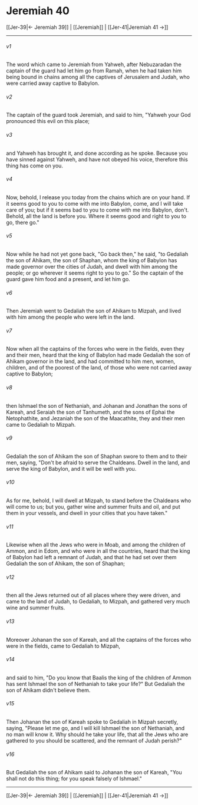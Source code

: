 # Jeremiah 40

[[Jer-39|← Jeremiah 39]] | [[Jeremiah]] | [[Jer-41|Jeremiah 41 →]]
***



###### v1 
The word which came to Jeremiah from Yahweh, after Nebuzaradan the captain of the guard had let him go from Ramah, when he had taken him being bound in chains among all the captives of Jerusalem and Judah, who were carried away captive to Babylon. 

###### v2 
The captain of the guard took Jeremiah, and said to him, "Yahweh your God pronounced this evil on this place; 

###### v3 
and Yahweh has brought it, and done according as he spoke. Because you have sinned against Yahweh, and have not obeyed his voice, therefore this thing has come on you. 

###### v4 
Now, behold, I release you today from the chains which are on your hand. If it seems good to you to come with me into Babylon, come, and I will take care of you; but if it seems bad to you to come with me into Babylon, don't. Behold, all the land is before you. Where it seems good and right to you to go, there go." 

###### v5 
Now while he had not yet gone back, "Go back then," he said, "to Gedaliah the son of Ahikam, the son of Shaphan, whom the king of Babylon has made governor over the cities of Judah, and dwell with him among the people; or go wherever it seems right to you to go." So the captain of the guard gave him food and a present, and let him go. 

###### v6 
Then Jeremiah went to Gedaliah the son of Ahikam to Mizpah, and lived with him among the people who were left in the land. 

###### v7 
Now when all the captains of the forces who were in the fields, even they and their men, heard that the king of Babylon had made Gedaliah the son of Ahikam governor in the land, and had committed to him men, women, children, and of the poorest of the land, of those who were not carried away captive to Babylon; 

###### v8 
then Ishmael the son of Nethaniah, and Johanan and Jonathan the sons of Kareah, and Seraiah the son of Tanhumeth, and the sons of Ephai the Netophathite, and Jezaniah the son of the Maacathite, they and their men came to Gedaliah to Mizpah. 

###### v9 
Gedaliah the son of Ahikam the son of Shaphan swore to them and to their men, saying, "Don't be afraid to serve the Chaldeans. Dwell in the land, and serve the king of Babylon, and it will be well with you. 

###### v10 
As for me, behold, I will dwell at Mizpah, to stand before the Chaldeans who will come to us; but you, gather wine and summer fruits and oil, and put them in your vessels, and dwell in your cities that you have taken." 

###### v11 
Likewise when all the Jews who were in Moab, and among the children of Ammon, and in Edom, and who were in all the countries, heard that the king of Babylon had left a remnant of Judah, and that he had set over them Gedaliah the son of Ahikam, the son of Shaphan; 

###### v12 
then all the Jews returned out of all places where they were driven, and came to the land of Judah, to Gedaliah, to Mizpah, and gathered very much wine and summer fruits. 

###### v13 
Moreover Johanan the son of Kareah, and all the captains of the forces who were in the fields, came to Gedaliah to Mizpah, 

###### v14 
and said to him, "Do you know that Baalis the king of the children of Ammon has sent Ishmael the son of Nethaniah to take your life?" But Gedaliah the son of Ahikam didn't believe them. 

###### v15 
Then Johanan the son of Kareah spoke to Gedaliah in Mizpah secretly, saying, "Please let me go, and I will kill Ishmael the son of Nethaniah, and no man will know it. Why should he take your life, that all the Jews who are gathered to you should be scattered, and the remnant of Judah perish?" 

###### v16 
But Gedaliah the son of Ahikam said to Johanan the son of Kareah, "You shall not do this thing; for you speak falsely of Ishmael."

***
[[Jer-39|← Jeremiah 39]] | [[Jeremiah]] | [[Jer-41|Jeremiah 41 →]]

